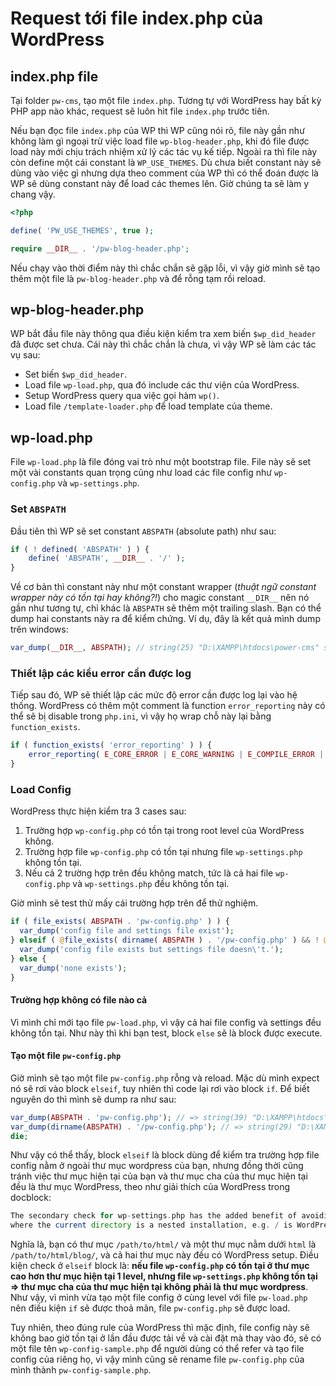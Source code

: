 # Request tới file index.php của WordPress

## index.php file

Tại folder `pw-cms`, tạo một file `index.php`. Tương tự với WordPress hay bất kỳ PHP app nào khác, request sẽ luôn hit file `index.php` trước tiên.

Nếu bạn đọc file `index.php` của WP thì WP cũng nói rõ, file này gần như không làm gì ngoại trừ việc load file `wp-blog-header.php`, khi đó file được load này mới chịu trách nhiệm xử lý các tác vụ kế tiếp. Ngoài ra thì file này còn define một cái constant là `WP_USE_THEMES`. Dù chưa biết constant này sẽ dùng vào việc gì nhưng dựa theo comment của WP thì có thể đoán được là WP sẽ dùng constant này để load các themes lên. Giờ chúng ta sẽ làm y chang vậy.

```php
<?php

define( 'PW_USE_THEMES', true );

require __DIR__ . '/pw-blog-header.php';
```

Nếu chạy vào thời điểm này thì chắc chắn sẽ gặp lỗi, vì vậy giờ mình sẽ tạo thêm một file là `pw-blog-header.php` và để rỗng tạm rồi reload.

## wp-blog-header.php

WP bắt đầu file này thông qua điều kiện kiểm tra xem biến `$wp_did_header` đã được set chưa. Cái này thì chắc chắn là chưa, vì vậy WP sẽ làm các tác vụ sau:
- Set biến `$wp_did_header`.
- Load file `wp-load.php`, qua đó include các thư viện của WordPress.
- Setup WordPress query qua việc gọi hàm `wp()`.
- Load file `/template-loader.php` để load template của theme.

## wp-load.php

File `wp-load.php` là file đóng vai trò như một bootstrap file. File này sẽ set một vài constants quan trọng cũng như load các file config như `wp-config.php` và `wp-settings.php`. 

### Set `ABSPATH`
Đầu tiên thì WP sẽ set constant `ABSPATH` (absolute path) như sau:

```php
if ( ! defined( 'ABSPATH' ) ) {
	define( 'ABSPATH', __DIR__ . '/' );
}
```

Về cơ bản thì constant này như một constant wrapper (*thuật ngữ constant wrapper này có tồn tại hay không?!*) cho magic constant `__DIR__` nên nó gần như tương tự, chỉ khác là `ABSPATH` sẽ thêm một trailing slash. Bạn có thể dump hai constants này ra để kiểm chứng. Ví dụ, đây là kết quả mình dump trên windows:

```php
var_dump(__DIR__, ABSPATH); // string(25) "D:\XAMPP\htdocs\power-cms" string(26) "D:\XAMPP\htdocs\power-cms/"
```

### Thiết lập các kiểu error cần được log

Tiếp sau đó, WP sẽ thiết lập các mức độ error cần được log lại vào hệ thống. WordPress có thêm một comment là function `error_reporting` này có thể sẽ bị disable trong `php.ini`, vì vậy họ wrap chỗ này lại bằng `function_exists`.

```php
if ( function_exists( 'error_reporting' ) ) {
	error_reporting( E_CORE_ERROR | E_CORE_WARNING | E_COMPILE_ERROR | E_ERROR | E_WARNING | E_PARSE | E_USER_ERROR | E_USER_WARNING | E_RECOVERABLE_ERROR );
}
```

### Load Config

WordPress thực hiện kiểm tra 3 cases sau:
1. Trường hợp `wp-config.php` có tồn tại trong root level của WordPress không.
2. Trường hợp file `wp-config.php` có tồn tại nhưng file `wp-settings.php` không tồn tại.
3. Nếu cả 2 trường hợp trên đều không match, tức là cả hai file `wp-config.php` và `wp-settings.php` đều không tồn tại.

Giờ mình sẽ test thử mấy cái trường hợp trên để thử nghiệm.

```php
if ( file_exists( ABSPATH . 'pw-config.php' ) ) {
  var_dump('config file and settings file exist');
} elseif ( @file_exists( dirname( ABSPATH ) . '/pw-config.php' ) && ! @file_exists( dirname( ABSPATH ) . '/pw-settings.php' ) ) {
  var_dump('config file exists but settings file doesn\'t.');
} else {
  var_dump('none exists');
}
```

#### Trường hợp không có file nào cả

Vì mình chỉ mới tạo file `pw-load.php`, vì vậy cả hai file config và settings đều không tồn tại. Như này thì khi bạn test, block `else` sẽ là block được execute.

#### Tạo một file `pw-config.php`

Giờ mình sẽ tạo một file `pw-config.php` rỗng và reload. Mặc dù mình expect nó sẽ rơi vào block `elseif`, tuy nhiên thì code lại rơi vào block `if`. Để biết nguyên do thì mình sẽ dump ra như sau:

```php
var_dump(ABSPATH . 'pw-config.php'); // => string(39) "D:\XAMPP\htdocs\power-cms/pw-config.php"
var_dump(dirname(ABSPATH) . '/pw-config.php'); // => string(29) "D:\XAMPP\htdocs/pw-config.php"
die;
```

Như vậy có thể thấy, block `elseif` là block dùng để kiểm tra trường hợp file config nằm ở ngoài thư mục wordpress của bạn, nhưng đồng thời cũng tránh việc thư mục hiện tại của bạn và thư mục cha của thư mục hiện tại đều là thư mục WordPress, theo như giải thích của WordPress trong docblock:

```php
The secondary check for wp-settings.php has the added benefit of avoiding cases
where the current directory is a nested installation, e.g. / is WordPress(a) and /blog/ is WordPress(b).
```

Nghĩa là, bạn có thư mục `/path/to/html/` và một thư mục nằm dưới `html` là `/path/to/html/blog/`, và cả hai thư mục này đều có WordPress setup. Điều kiện check ở `elseif` block là: **nếu file `wp-config.php` có tồn tại ở thư mục cao hơn thư mục hiện tại 1 level, nhưng file `wp-settings.php` không tồn tại => thư mục cha của thư mục hiện tại không phải là thư mục wordpress**. Như vậy, vì mình vừa tạo một file config ở cùng level với file `pw-load.php` nên điều kiện `if` sẽ được thoả mãn, file `pw-config.php` sẽ được load.

Tuy nhiên, theo đúng rule của WordPress thì mặc định, file config này sẽ không bao giờ tồn tại ở lần đầu được tải về và cài đặt mà thay vào đó, sẽ có một file tên `wp-config-sample.php` để người dùng có thể refer và tạo file config của riêng họ, vì vậy mình cũng sẽ rename file `pw-config.php` của mình thành `pw-config-sample.php`.
